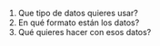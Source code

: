 1. Que tipo de datos quieres usar?
2. En qué formato están los datos?
3. Qué quieres hacer con esos datos?

